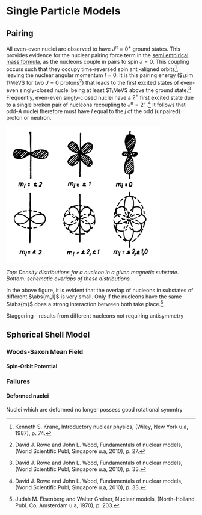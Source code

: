 Single Particle Models
======================
Pairing
-------
All even-even nuclei are observed to have $J^\pi=0^+$ ground states. This provides evidence for the nuclear pairing force term in the [semi empirical mass formula](binding-energy.md#Parity), as the nucleons couple in pairs to spin $J=0$. This coupling occurs such that they occupy time-reversed spin anti-aligned orbits[^krane.74], leaving the nuclear angular momentum $I=0$. It is this pairing energy ($\sim 1\MeV$ for two $J=0$ protons[^fonm.27]) that leads to the first excited states of even-even singly-closed nuclei being at least $1\MeV$ above the ground state.[^fonm.33] Frequently, even-even singly-closed nuclei have a $2^+$ first excited state due to a single broken pair of nucleons recoupling to $J^\pi=2^+$.[^fonm.33] It follows that odd-$A$ nuclei therefore must have $I$ equal to the $j$ of the odd (unpaired) proton or neutron. 

![](images/pairing-overlap.png)

*Top: Density distributions for a nucleon in a given magnetic substate.
Bottom: schematic overlaps of these distributions.*

In the above figure, it is evident that the overlap of nucleons in substates of different $\abs{m_l}$ is very small. Only if the nucleons have the same $\abs{m}$ does a strong interaction between both take place.[^moshe.203]

Staggering - results from different nucleons not requiring antisymmetry 



Spherical Shell Model
---------------------

### Woods-Saxon Mean Field
#### Spin-Orbit Potential

### Failures
#### Deformed nuclei
Nuclei which are deformed no longer possess good rotational symmtry

[^moshe.203]: Judah M. Eisenberg and Walter Greiner, Nuclear models, (North-Holland Publ. Co, Amsterdam u.a, 1970), p. 203.
[^fonm.27]: David J. Rowe and John L. Wood, Fundamentals of nuclear models, (World Scientific Publ, Singapore u.a, 2010), p. 27.
[^fonm.33]: David J. Rowe and John L. Wood, Fundamentals of nuclear models, (World Scientific Publ, Singapore u.a, 2010), p. 33.
[^krane.74]: Kenneth S. Krane, Introductory nuclear physics, (Wiley, New York u.a, 1987), p. 74.